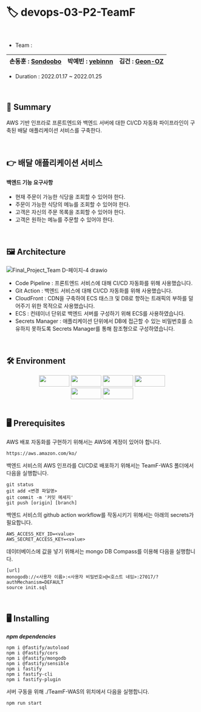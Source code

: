 # 🏷️ devops-03-P2-TeamF
<br>

 - Team : 
 
 손동훈 : [Sondoobo](https://github.com/Sondoobo) | 박예빈 : [yebinnn](https://github.com/yebinnn) | 김건 : [Geon-OZ](https://https://github.com/Geon-OZ) | 
 --- | --- | --- |

 - Duration : 2022.01.17 ~ 2022.01.25
<br>

## 📖 Summary

AWS 기반 인프라로 프론트엔드와 백엔드 서버에 대한 CI/CD 자동화 파이프라인이 구축된
배달 애플리케이션 서비스를 구축한다.

<br>

## 👉 배달 애플리케이션 서비스
  
#### 백엔드 기능 요구사항
- 현재 주문이 가능한 식당을 조회할 수 있어야 한다.
- 주문이 가능한 식당의 메뉴를 조회할 수 있어야 한다.
- 고객은 자신의 주문 목록을 조회할 수 있어야 한다.
- 고객은 원하는 메뉴를 주문할 수 있어야 한다.
<br>


## 🖼️ Architecture
![Final_Project_Team D-페이지-4 drawio](https://user-images.githubusercontent.com/119152428/228308588-62b25dff-e941-4167-a289-6c94b1c8bca5.png)

 - Code Pipeline : 프론트엔드 서비스에 대해 CI/CD 자동화를 위해 사용했습니다.
 - Git Action : 백엔드 서비스에 대해 CI/CD 자동화를 위해 사용했습니다.
 - CloudFront : CDN을 구축하여 ECS 태스크 및 DB로 향하는 트래픽의 부하를 덜어주기 위한 목적으로 사용했습니다.
 - ECS : 컨테이너 단위로 백엔드 서버를 구성하기 위해 ECS를 사용하였습니다.
 - Secrets Manager : 애플리케이션 단위에서 DB에 접근할 수 있는 비밀번호를 소유하지 못하도록 Secrets Manager를 통해 참조형으로 구성하였습니다.
 
<br>

## 🛠️ Environment
<div align=center>
<img src="https://img.shields.io/badge/AWS-232F3E?stylefor-the-badge&logo=Amazon AWS&logoColor=FAFAFA" width="80" height="30"/>
<img src="https://img.shields.io/badge/Docker-004B8D?stylefor-the-badge&logo=Docker&logoColor=2496ED" width="80" height="30"/>
<img src="https://img.shields.io/badge/Fastify-000000?stylefor-the-badge&logo=Fastify&logoColor=FAFAFA" width="80" height="30"/>
<img src="https://img.shields.io/badge/GitHub Actions-000000?stylefor-the-badge&logo=GitHub Actions&logoColor=2088FF" width="80" height="30"/>

<br>
<img src="https://img.shields.io/badge/MongoDB-47A248?stylefor-the-badge&logo=MySQL&logoColor=4479A1" width="80" height="30"/>
<img src="https://img.shields.io/badge/Node.js-173B3F?stylefor-the-badge&logo=Node.js&logoColor=339933" width="80" height="30"/>
 </div>
 <br>

## 🖥️ Prerequisites
AWS 배포 자동화를 구현하기 위해서는 AWS에 계정이 있어야 합니다.
```
https://aws.amazon.com/ko/
``` 
백엔드 서비스의 AWS 인프라를 CI/CD로 배포하기 위해서는 TeamF-WAS 폴더에서 다음을 실행합니다.
```
git status
git add <변경 파일명>
git commit -m '커밋 메세지'
git push [origin] [branch]
```
백엔드 서비스의 github action workflow를 작동시키기 위해서는 아래의 secrets가 필요합니다.
```
AWS_ACCESS_KEY_ID=<value>
AWS_SECRET_ACCESS_KEY=<value>
```
데이터베이스에 값을 넣기 위해서는 mongo DB Compass를 이용해 다음을 실행합니다.
```
[url]
monogodb://<사용자 이름>:<사용자 비밀번호>@<호스트 네임>:27017/?authMechanism=DEFAULT
source init.sql
```
<br>

## 🖥️ Installing
***npm dependencies***
```
npm i @fastify/autoload
npm i @fastify/cors
npm i @fastify/mongodb
npm i @fastify/sensible
npm i fastify
npm i fastify-cli
npm i fastify-plugin
``` 
서버 구동을 위해 ./TeamF-WAS의 위치에서 다음을 실행합니다.
```
npm run start
```



